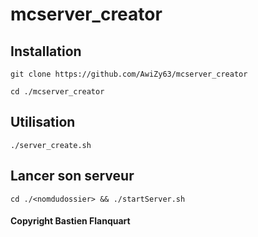 # mcserver_creator

## Installation

`git clone https://github.com/AwiZy63/mcserver_creator`

`cd ./mcserver_creator`

## Utilisation

`./server_create.sh`

## Lancer son serveur

`cd ./<nomdudossier> && ./startServer.sh`

#### Copyright Bastien Flanquart
